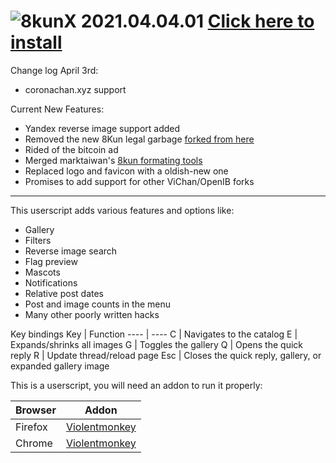 # ![8](https://raw.githubusercontent.com/SlippingGitty/8chanX-for-8kun/2-0_pure/images/logo.png)kunX 2021.04.04.01  [Click here to install](https://github.com/SlippingGitty/8chanX-for-8kun/raw/2-0_pure/8kunX.user.js)

Change log April 3rd: 
* coronachan.xyz support

Current New Features: 
 * Yandex reverse image support added 
 * Removed the new 8Kun legal garbage [forked from here](https://github.com/4FK/8kun-disclaimer-hider)
 * Rided of the bitcoin ad
 * Merged marktaiwan's [8kun formating tools](https://github.com/marktaiwan/8kun-Formatting-Tools)
 * Replaced logo and favicon with a oldish-new one
 * Promises to add support for other ViChan/OpenIB forks

***

This userscript adds various features and options like:
 * Gallery
 * Filters
 * Reverse image search
 * Flag preview
 * Mascots
 * Notifications
 * Relative post dates
 * Post and image counts in the menu
 * Many other poorly written hacks
 
Key bindings
Key     | Function
----    | ----
C       | Navigates to the catalog
E       | Expands/shrinks all images
G       | Toggles the gallery
Q       | Opens the quick reply
R       | Update thread/reload page
Esc     | Closes the quick reply, gallery, or expanded gallery image

This is a userscript, you will need an addon to run it properly:

Browser|Addon
----   |----
Firefox|[Violentmonkey](https://addons.mozilla.org/en-US/firefox/addon/violentmonkey/)
Chrome |[Violentmonkey](https://chrome.google.com/webstore/detail/violentmonkey/jinjaccalgkegednnccohejagnlnfdag)
